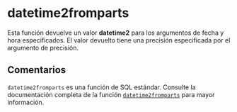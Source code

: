 ﻿---
SidebarGroup: "index-date-functions"
Autogenerated: true
---

# datetime2fromparts

Esta función devuelve un valor **datetime2** para los argumentos de fecha y hora especificados. El valor devuelto tiene una precisión especificada por el argumento de precisión.

## Comentarios 

`datetime2fromparts` es una función de SQL estándar. Consulte la documentación completa de la función [`datetime2fromparts`](https://learn.microsoft.com/es-es/sql/t-sql/functions/datetime2fromparts-transact-sql) para mayor información.
